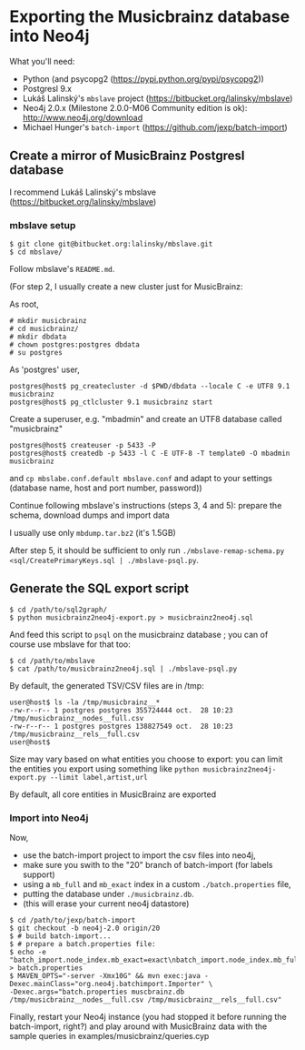 # Exporting the Musicbrainz database into Neo4j

What you'll need:

* Python (and psycopg2 (https://pypi.python.org/pypi/psycopg2))
* Postgresl 9.x
* Lukáš Lalinský's `mbslave` project (https://bitbucket.org/lalinsky/mbslave)
* Neo4j 2.0.x (Milestone 2.0.0-M06 Community edition is ok): http://www.neo4j.org/download
* Michael Hunger's `batch-import` (https://github.com/jexp/batch-import)

## Create a mirror of MusicBrainz Postgresl database

I recommend Lukáš Lalinský's mbslave (https://bitbucket.org/lalinsky/mbslave)

### mbslave setup

```shell
$ git clone git@bitbucket.org:lalinsky/mbslave.git
$ cd mbslave/
```

Follow mbslave's `README.md`.

(For step 2, I usually create a new cluster just for MusicBrainz:

As root,

```shell
# mkdir musicbrainz
# cd musicbrainz/
# mkdir dbdata
# chown postgres:postgres dbdata
# su postgres
```

As 'postgres' user,

```shell
postgres@host$ pg_createcluster -d $PWD/dbdata --locale C -e UTF8 9.1 musicbrainz
postgres@host$ pg_ctlcluster 9.1 musicbrainz start
```

Create a superuser, e.g. "mbadmin" and create an UTF8 database called "musicbrainz"

```
postgres@host$ createuser -p 5433 -P
postgres@host$ createdb -p 5433 -l C -E UTF-8 -T template0 -O mbadmin musicbrainz
```
and `cp mbslabe.conf.default mbslave.conf` and adapt to your settings (database name, host and port number, password))

Continue following mbslave's instructions (steps 3, 4 and 5): prepare the schema, download dumps and import data

I usually use only `mbdump.tar.bz2` (it's 1.5GB)

After step 5, it should be sufficient to only run `./mbslave-remap-schema.py <sql/CreatePrimaryKeys.sql | ./mbslave-psql.py`.


## Generate the SQL export script 

```shell
$ cd /path/to/sql2graph/
$ python musicbrainz2neo4j-export.py > musicbrainz2neo4j.sql
```

And feed this script to `psql` on the musicbrainz database ; you can of course use mbslave for that too:
```
$ cd /path/to/mbslave
$ cat /path/to/musicbrainz2neo4j.sql | ./mbslave-psql.py
```

By default, the generated TSV/CSV files are in /tmp:

```
user@host$ ls -la /tmp/musicbrainz__*
-rw-r--r-- 1 postgres postgres 355724444 oct.  28 10:23 /tmp/musicbrainz__nodes__full.csv
-rw-r--r-- 1 postgres postgres 138827549 oct.  28 10:23 /tmp/musicbrainz__rels__full.csv
user@host$ 
```

Size may vary based on what entities you choose to export:
you can limit the entities you export using something like `python musicbrainz2neo4j-export.py --limit label,artist,url`

By default, all core entities in MusicBrainz are exported

### Import into Neo4j

Now,
* use the batch-import project to import the csv files into neo4j,
* make sure you swith to the "20" branch of batch-import (for labels support)
* using a `mb_full` and `mb_exact` index in a custom `./batch.properties` file,
* putting the database under `./musicbrainz.db`.
* (this will erase your current neo4j datastore)

```shell    
$ cd /path/to/jexp/batch-import
$ git checkout -b neo4j-2.0 origin/20
$ # build batch-import...
$ # prepare a batch.properties file:
$ echo -e "batch_import.node_index.mb_exact=exact\nbatch_import.node_index.mb_full=fulltext" > batch.properties
$ MAVEN_OPTS="-server -Xmx10G" && mvn exec:java -Dexec.mainClass="org.neo4j.batchimport.Importer" \
-Dexec.args="batch.properties muscbrainz.db /tmp/musicbrainz__nodes__full.csv /tmp/musicbrainz__rels__full.csv"
```

Finally, restart your Neo4j instance (you had stopped it before running the batch-import, right?)
and play around with MusicBrainz data with the sample queries in examples/musicbrainz/queries.cyp
